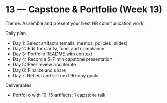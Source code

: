 # 13 — Capstone & Portfolio (Week 13)

Theme: Assemble and present your best HR communication work.

Daily plan
- Day 1: Select artifacts (emails, memos, policies, slides)
- Day 2: Edit for clarity, tone, and compliance
- Day 3: Portfolio README with context
- Day 4: Record a 5–7 min capstone presentation
- Day 5: Peer review and iterate
- Day 6: Finalize and share
- Day 7: Reflect and set next 90-day goals

Deliverables
- Portfolio with 10–15 artifacts; 1 capstone talk
